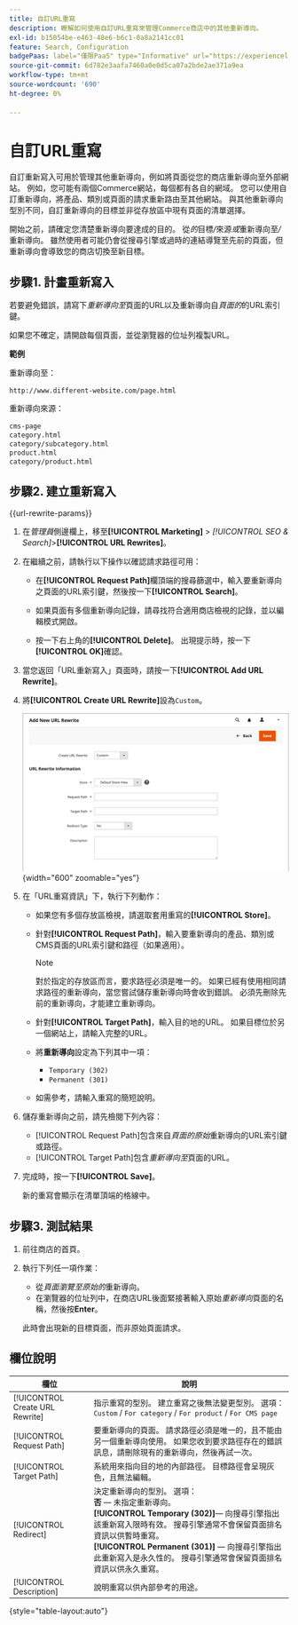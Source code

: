 ```yaml
---
title: 自訂URL重寫
description: 瞭解如何使用自訂URL重寫來管理Commerce商店中的其他重新導向。
exl-id: b15054be-e463-48e6-b6c1-0a8a2141cc01
feature: Search, Configuration
badgePaas: label="僅限PaaS" type="Informative" url="https://experienceleague.adobe.com/zh-hant/docs/commerce/user-guides/product-solutions" tooltip="僅適用於雲端專案(Adobe管理的PaaS基礎結構)和內部部署專案的Adobe Commerce 。"
source-git-commit: 6d782e3aafa7460a0e0d5ca07a2bde2ae371a9ea
workflow-type: tm+mt
source-wordcount: '690'
ht-degree: 0%

---
```


# 自訂URL重寫

自訂重新寫入可用於管理其他重新導向，例如將頁面從您的商店重新導向至外部網站。 例如，您可能有兩個Commerce網站，每個都有各自的網域。 您可以使用自訂重新導向，將產品、類別或頁面的請求重新路由至其他網站。 與其他重新導向型別不同，自訂重新導向的目標並非從存放區中現有頁面的清單選擇。

開始之前，請確定您清楚重新導向要達成的目的。 從&#x200B;_的_&#x200B;目標&#x200B;_/_&#x200B;來源&#x200B;_或_&#x200B;重新導向至&#x200B;_/_&#x200B;重新導向。 雖然使用者可能仍會從搜尋引擎或過時的連結導覽至先前的頁面，但重新導向會導致您的商店切換至新目標。

## 步驟1. 計畫重新寫入

若要避免錯誤，請寫下&#x200B;_重新導向至_&#x200B;頁面的URL以及重新導向自&#x200B;_頁面的_&#x200B;的URL索引鍵。

如果您不確定，請開啟每個頁面，並從瀏覽器的位址列複製URL。

**範例**

重新導向至：

    http://www.different-website.com/page.html

重新導向來源：

    cms-page
    category.html
    category/subcategory.html
    product.html
    category/product.html

## 步驟2. 建立重新寫入

{{url-rewrite-params}}

1. 在&#x200B;_管理員_&#x200B;側邊欄上，移至&#x200B;**[!UICONTROL Marketing]** > _[!UICONTROL SEO & Search]_>**[!UICONTROL URL Rewrites]**。

1. 在繼續之前，請執行以下操作以確認請求路徑可用：

   - 在&#x200B;**[!UICONTROL Request Path]**&#x200B;欄頂端的搜尋篩選中，輸入要重新導向之頁面的URL索引鍵，然後按一下&#x200B;**[!UICONTROL Search]**。

   - 如果頁面有多個重新導向記錄，請尋找符合適用商店檢視的記錄，並以編輯模式開啟。

   - 按一下右上角的&#x200B;**[!UICONTROL Delete]**。 出現提示時，按一下&#x200B;**[!UICONTROL OK]**&#x200B;確認。

1. 當您返回「URL重新寫入」頁面時，請按一下&#x200B;**[!UICONTROL Add URL Rewrite]**。

1. 將&#x200B;**[!UICONTROL Create URL Rewrite]**&#x200B;設為`Custom`。

   ![URL重寫 — 自訂](./assets/url-rewrite-custom.png){width="600" zoomable="yes"}

1. 在「URL重寫資訊」下，執行下列動作：

   - 如果您有多個存放區檢視，請選取套用重寫的&#x200B;**[!UICONTROL Store]**。

   - 針對&#x200B;**[!UICONTROL Request Path]**，輸入要重新導向的產品、類別或CMS頁面的URL索引鍵和路徑（如果適用）。

     >[!NOTE]
     >
     >對於指定的存放區而言，要求路徑必須是唯一的。 如果已經有使用相同請求路徑的重新導向，當您嘗試儲存重新導向時會收到錯誤。 必須先刪除先前的重新導向，才能建立重新導向。

   - 針對&#x200B;**[!UICONTROL Target Path]**，輸入目的地的URL。 如果目標位於另一個網站上，請輸入完整的URL。

   - 將&#x200B;**重新導向**&#x200B;設定為下列其中一項：

      - `Temporary (302)`
      - `Permanent (301)`

   - 如需參考，請輸入重寫的簡短說明。

1. 儲存重新導向之前，請先檢閱下列內容：

   - [!UICONTROL Request Path]包含來自&#x200B;_頁面的原始_&#x200B;重新導向的URL索引鍵或路徑。
   - [!UICONTROL Target Path]包含&#x200B;_重新導向至_&#x200B;頁面的URL。

1. 完成時，按一下&#x200B;**[!UICONTROL Save]**。

   新的重寫會顯示在清單頂端的格線中。

## 步驟3. 測試結果

1. 前往商店的首頁。

1. 執行下列任一項作業：

   - 從&#x200B;_頁面瀏覽至原始的_&#x200B;重新導向。
   - 在瀏覽器的位址列中，在商店URL後面緊接著輸入原始&#x200B;_重新導向_&#x200B;頁面的名稱，然後按&#x200B;**Enter**。

   此時會出現新的目標頁面，而非原始頁面請求。

## 欄位說明

| 欄位 | 說明 |
|--- |--- |
| [!UICONTROL Create URL Rewrite] | 指示重寫的型別。 建立重寫之後無法變更型別。 選項： `Custom` / `For category` / `For product` / `For CMS page` |
| [!UICONTROL Request Path] | 要重新導向的頁面。 請求路徑必須是唯一的，且不能由另一個重新導向使用。 如果您收到要求路徑存在的錯誤訊息，請刪除現有的重新導向，然後再試一次。 |
| [!UICONTROL Target Path] | 系統用來指向目的地的內部路徑。 目標路徑會呈現灰色，且無法編輯。 |
| [!UICONTROL Redirect] | 決定重新導向的型別。 選項： <br/>**否** — 未指定重新導向。 <br/>**[!UICONTROL Temporary (302)]**— 向搜尋引擎指出該重新寫入限時有效。 搜尋引擎通常不會保留頁面排名資訊以供暫時重寫。<br/>**[!UICONTROL Permanent (301)]** — 向搜尋引擎指出此重新寫入是永久性的。 搜尋引擎通常會保留頁面排名資訊以供永久重寫。 |
| [!UICONTROL Description] | 說明重寫以供內部參考的用途。 |

{style="table-layout:auto"}
